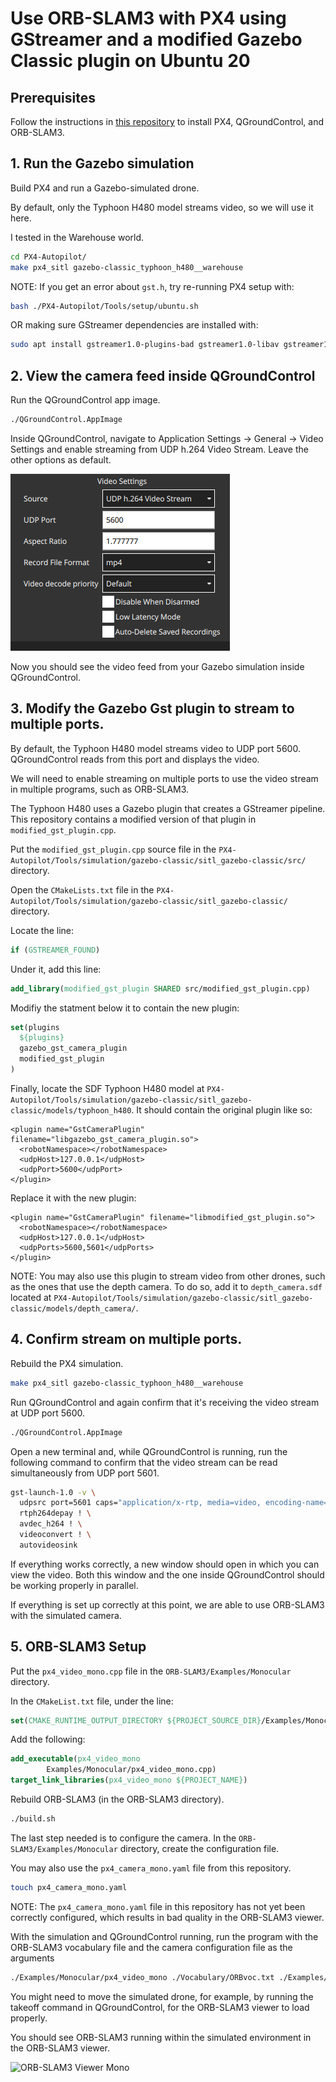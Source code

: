 # Use ORB-SLAM3 with PX4 using GStreamer and a modified Gazebo Classic plugin on Ubuntu 20


## Prerequisites
Follow the instructions in [this repository](https://github.com/damiankryzia71/orbslam3-px4-qgc-ubuntu/tree/ubuntu20) to install PX4, QGroundControl, and ORB-SLAM3.

## 1. Run the Gazebo simulation
Build PX4 and run a Gazebo-simulated drone.

By default, only the Typhoon H480 model streams video, so we will use it here.

I tested in the Warehouse world.
```bash
cd PX4-Autopilot/
make px4_sitl gazebo-classic_typhoon_h480__warehouse
```
NOTE: If you get an error about `gst.h`, try re-running PX4 setup with:
```bash
bash ./PX4-Autopilot/Tools/setup/ubuntu.sh
```
OR making sure GStreamer dependencies are installed with:
```bash
sudo apt install gstreamer1.0-plugins-bad gstreamer1.0-libav gstreamer1.0-gl -y
```

## 2. View the camera feed inside QGroundControl
Run the QGroundControl app image.
```bash
./QGroundControl.AppImage
```
Inside QGroundControl, navigate to Application Settings -> General -> Video Settings and enable streaming from UDP h.264 Video Stream.
Leave the other options as default.

![QGC Settings](https://github.com/damiankryzia71/orbslam3-gz-ubuntu22/blob/1434da47aa1d87834c4a4d755039aa4110919705/screenshots/Screenshot%20from%202025-04-01%2018-06-33.png)

Now you should see the video feed from your Gazebo simulation inside QGroundControl.

## 3. Modify the Gazebo Gst plugin to stream to multiple ports.
By default, the Typhoon H480 model streams video to UDP port 5600. QGroundControl reads from this port and displays the video.

We will need to enable streaming on multiple ports to use the video stream in multiple programs, such as ORB-SLAM3.

The Typhoon H480 uses a Gazebo plugin that creates a GStreamer pipeline. This repository contains a modified version of that plugin in `modified_gst_plugin.cpp`.

Put the `modified_gst_plugin.cpp` source file in the `PX4-Autopilot/Tools/simulation/gazebo-classic/sitl_gazebo-classic/src/` directory.

Open the `CMakeLists.txt` file in the `PX4-Autopilot/Tools/simulation/gazebo-classic/sitl_gazebo-classic/` directory.

Locate the line:
```cmake
if (GSTREAMER_FOUND)
```
Under it, add this line:
```cmake
add_library(modified_gst_plugin SHARED src/modified_gst_plugin.cpp)
```
Modifiy the statment below it to contain the new plugin:
```cmake
set(plugins
  ${plugins}
  gazebo_gst_camera_plugin
  modified_gst_plugin
)
```
Finally, locate the SDF Typhoon H480 model at `PX4-Autopilot/Tools/simulation/gazebo-classic/sitl_gazebo-classic/models/typhoon_h480`.
It should contain the original plugin like so:
```sdf
<plugin name="GstCameraPlugin" filename="libgazebo_gst_camera_plugin.so">
  <robotNamespace></robotNamespace>
  <udpHost>127.0.0.1</udpHost>
  <udpPort>5600</udpPort>
</plugin>
```
Replace it with the new plugin:
```sdf
<plugin name="GstCameraPlugin" filename="libmodified_gst_plugin.so">
  <robotNamespace></robotNamespace>
  <udpHost>127.0.0.1</udpHost>
  <udpPorts>5600,5601</udpPorts>
</plugin>
```
NOTE: You may also use this plugin to stream video from other drones, such as the ones that use the depth camera. To do so, add it to `depth_camera.sdf` located at `PX4-Autopilot/Tools/simulation/gazebo-classic/sitl_gazebo-classic/models/depth_camera/`.

## 4. Confirm stream on multiple ports.
Rebuild the PX4 simulation.
```bash
make px4_sitl gazebo-classic_typhoon_h480__warehouse
```
Run QGroundControl and again confirm that it's receiving the video stream at UDP port 5600.
```bash
./QGroundControl.AppImage
```
Open a new terminal and, while QGroundControl is running, run the following command to confirm that the video stream can be read simultaneously from UDP port 5601.
```bash
gst-launch-1.0 -v \
  udpsrc port=5601 caps="application/x-rtp, media=video, encoding-name=H264, payload=96" ! \
  rtph264depay ! \
  avdec_h264 ! \
  videoconvert ! \
  autovideosink
```
If everything works correctly, a new window should open in which you can view the video. Both this window and the one inside QGroundControl should be working properly in parallel.

If everything is set up correctly at this point, we are able to use ORB-SLAM3 with the simulated camera.

## 5. ORB-SLAM3 Setup
Put the `px4_video_mono.cpp` file in the `ORB-SLAM3/Examples/Monocular` directory.

In the `CMakeList.txt` file, under the line:
```cmake
set(CMAKE_RUNTIME_OUTPUT_DIRECTORY ${PROJECT_SOURCE_DIR}/Examples/Monocular)
```
Add the following:
```cmake
add_executable(px4_video_mono
        Examples/Monocular/px4_video_mono.cpp)
target_link_libraries(px4_video_mono ${PROJECT_NAME})
```
Rebuild ORB-SLAM3 (in the ORB-SLAM3 directory).
```bash
./build.sh
```
The last step needed is to configure the camera. In the `ORB-SLAM3/Examples/Monocular` directory, create the configuration file.

You may also use the `px4_camera_mono.yaml` file from this repository.
```bash
touch px4_camera_mono.yaml
```
NOTE: The `px4_camera_mono.yaml` file in this repository has not yet been correctly configured, which results in bad quality in the ORB-SLAM3 viewer.

With the simulation and QGroundControl running, run the program with the ORB-SLAM3 vocabulary file and the camera configuration file as the arguments
```bash
./Examples/Monocular/px4_video_mono ./Vocabulary/ORBvoc.txt ./Examples/Monocular/px4_camera_mono.yaml
```
You might need to move the simulated drone, for example, by running the takeoff command in QGroundControl, for the ORB-SLAM3 viewer to load properly.

You should see ORB-SLAM3 running within the simulated environment in the ORB-SLAM3 viewer.

![ORB-SLAM3 Viewer Mono](https://github.com/damiankryzia71/orbslam3-px4/blob/84be09b04d1060f6f3205aa5445ded3575744c3b/screenshots/Screenshot%202025-04-04%20170550.png)

